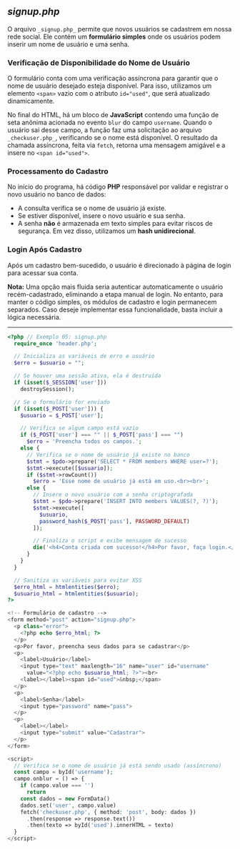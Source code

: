 ## _signup.php_

O arquivo `_signup.php_` permite que novos usuários se cadastrem em nossa rede social. Ele contém um **formulário simples** onde os usuários podem inserir um nome de usuário e uma senha.

### Verificação de Disponibilidade do Nome de Usuário

O formulário conta com uma verificação assíncrona para garantir que o nome de usuário desejado esteja disponível. Para isso, utilizamos um elemento `<span>` vazio com o atributo `id="used"`, que será atualizado dinamicamente.

No final do HTML, há um bloco de **JavaScript** contendo uma função de seta anônima acionada no evento `blur` do campo `username`. Quando o usuário sai desse campo, a função faz uma solicitação ao arquivo `_checkuser.php_`, verificando se o nome está disponível. O resultado da chamada assíncrona, feita via `fetch`, retorna uma mensagem amigável e a insere no `<span id="used">`.

### Processamento do Cadastro

No início do programa, há código **PHP** responsável por validar e registrar o novo usuário no banco de dados:

- A consulta verifica se o nome de usuário já existe.
- Se estiver disponível, insere o novo usuário e sua senha.
- A senha **não** é armazenada em texto simples para evitar riscos de segurança. Em vez disso, utilizamos um **hash unidirecional**.

### Login Após Cadastro

Após um cadastro bem-sucedido, o usuário é direcionado à página de login para acessar sua conta.

**Nota:** Uma opção mais fluida seria autenticar automaticamente o usuário recém-cadastrado, eliminando a etapa manual de login. No entanto, para manter o código simples, os módulos de cadastro e login permanecem separados. Caso deseje implementar essa funcionalidade, basta incluir a lógica necessária.

---

```php
<?php // Exemplo 05: signup.php
  require_once 'header.php';

  // Inicializa as variáveis de erro e usuário
  $erro = $usuario = "";

  // Se houver uma sessão ativa, ela é destruída
  if (isset($_SESSION['user']))
    destroySession();

  // Se o formulário for enviado
  if (isset($_POST['user'])) {
    $usuario = $_POST['user'];

    // Verifica se algum campo está vazio
    if ($_POST['user'] === "" || $_POST['pass'] === "")
      $erro = 'Preencha todos os campos.';
    else {
      // Verifica se o nome de usuário já existe no banco
      $stmt = $pdo->prepare('SELECT * FROM members WHERE user=?');
      $stmt->execute([$usuario]);
      if ($stmt->rowCount())
        $erro = 'Esse nome de usuário já está em uso.<br><br>';
      else {
        // Insere o novo usuário com a senha criptografada
        $stmt = $pdo->prepare('INSERT INTO members VALUES(?, ?)');
        $stmt->execute([
          $usuario,
          password_hash($_POST['pass'], PASSWORD_DEFAULT)
        ]);

        // Finaliza o script e exibe mensagem de sucesso
        die('<h4>Conta criada com sucesso!</h4>Por favor, faça login.</div></body></html>');
      }
    }
  }

  // Sanitiza as variáveis para evitar XSS
  $erro_html = htmlentities($erro);
  $usuario_html = htmlentities($usuario);
?>

<!-- Formulário de cadastro -->
<form method="post" action="signup.php">
  <p class="error">
    <?php echo $erro_html; ?>
  </p>
  <p>Por favor, preencha seus dados para se cadastrar</p>
  <p>
    <label>Usuário</label>
    <input type="text" maxlength="16" name="user" id="username"
      value="<?php echo $usuario_html; ?>"><br>
    <label></label><span id="used">&nbsp;</span>
  </p>
  <p>
    <label>Senha</label>
    <input type="password" name="pass">
  </p>
  <p>
    <label></label>
    <input type="submit" value="Cadastrar">
  </p>
</form>

<script>
  // Verifica se o nome de usuário já está sendo usado (assíncrono)
  const campo = byId('username');
  campo.onblur = () => {
    if (campo.value === '')
      return
    const dados = new FormData()
    dados.set('user', campo.value)
    fetch('checkuser.php', { method: 'post', body: dados })
      .then(response => response.text())
      .then(texto => byId('used').innerHTML = texto)
  }
</script>
```
